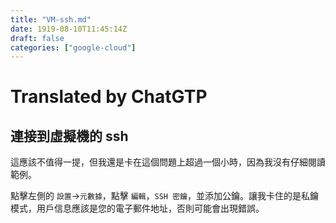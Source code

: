 ```yaml
---
title: "VM-ssh.md"
date: 1919-08-10T11:45:14Z
draft: false
categories: ["google-cloud"]
---
```




# Translated by ChatGTP

## 連接到虛擬機的 ssh

這應該不值得一提，但我還是卡在這個問題上超過一個小時，因為我沒有仔細閱讀範例。

點擊左側的 `設置`->`元數據`，點擊 `編輯`，`SSH 密鑰`，並添加公鑰。讓我卡住的是私鑰模式，用戶信息應該是您的電子郵件地址，否則可能會出現錯誤。